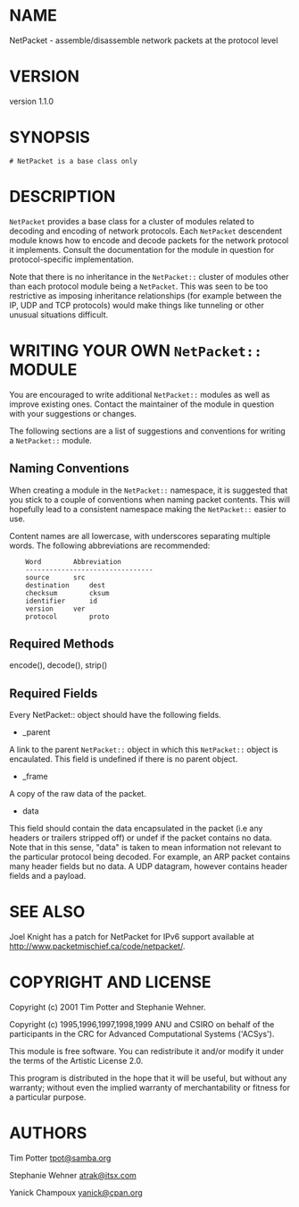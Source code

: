 # NAME

NetPacket - assemble/disassemble network packets at the protocol level

# VERSION

version 1.1.0

# SYNOPSIS

    # NetPacket is a base class only

# DESCRIPTION

`NetPacket` provides a base class for a cluster of modules related to
decoding and encoding of network protocols.  Each `NetPacket`
descendent module knows how to encode and decode packets for the
network protocol it implements.  Consult the documentation for the
module in question for protocol-specific implementation.

Note that there is no inheritance in the `NetPacket::` cluster of
modules other than each protocol module being a `NetPacket`.  This
was seen to be too restrictive as imposing inheritance relationships
(for example between the IP, UDP and TCP protocols) would make things
like tunneling or other unusual situations difficult.

# WRITING YOUR OWN `NetPacket::` MODULE

You are encouraged to write additional `NetPacket::` modules as well
as improve existing ones.  Contact the maintainer of the module in
question with your suggestions or changes.

The following sections are a list of suggestions and conventions for
writing a `NetPacket::` module.

## Naming Conventions

When creating a module in the `NetPacket::` namespace, it is suggested
that you stick to a couple of conventions when naming packet contents.
This will hopefully lead to a consistent namespace making the
`NetPacket::` easier to use.

Content names are all lowercase, with underscores separating multiple
words.  The following abbreviations are recommended:

	    Word		Abbreviation
	    --------------------------------
	    source		src
	    destination		dest
	    checksum		cksum
	    identifier		id
	    version		ver
	    protocol		proto	       

## Required Methods

encode(), decode(), strip()

## Required Fields

Every NetPacket:: object should have the following fields.

- _parent

A link to the parent `NetPacket::` object in which this
`NetPacket::` object is encaulated.  This field is undefined if there
is no parent object.

- _frame

A copy of the raw data of the packet.

- data

This field should contain the data encapsulated in the packet (i.e any
headers or trailers stripped off) or undef if the packet contains no
data.  Note that in this sense, "data" is taken to mean information
not relevant to the particular protocol being decoded.  For example,
an ARP packet contains many header fields but no data.  A UDP datagram,
however contains header fields and a payload.

# SEE ALSO

Joel Knight has a patch for NetPacket for IPv6 support available
at http://www.packetmischief.ca/code/netpacket/.

# COPYRIGHT AND LICENSE

Copyright (c) 2001 Tim Potter and Stephanie Wehner.

Copyright (c) 1995,1996,1997,1998,1999 ANU and CSIRO on behalf of 
the participants in the CRC for Advanced Computational Systems
('ACSys').

This module is free software.  You can redistribute it and/or
modify it under the terms of the Artistic License 2.0.

This program is distributed in the hope that it will be useful,
but without any warranty; without even the implied warranty of
merchantability or fitness for a particular purpose.

# AUTHORS

Tim Potter <tpot@samba.org>

Stephanie Wehner <atrak@itsx.com>

Yanick Champoux <yanick@cpan.org>